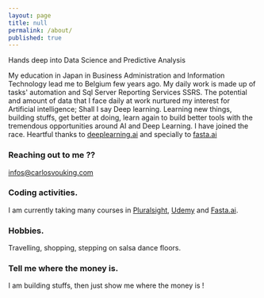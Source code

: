 ```yaml
---
layout: page
title: null
permalink: /about/
published: true
---
```


Hands deep into Data Science and Predictive Analysis

 My education in Japan in Business Administration and Information Technology lead me to Belgium few years ago.  My daily work is made up of tasks' automation and Sql Server Reporting Services SSRS. The potential and amount of data that I face daily at work nurtured my interest for Artificial intelligence; Shall I say Deep learning. 
 Learning new things, building stuffs, get better at doing, learn again to build better tools with the tremendous opportunities around AI and Deep Learning. I have joined the race.
Heartful thanks to [deeplearning.ai](deeplearning.ai) and specially to [fasta.ai](fast.ai)



### Reaching out to me ??

[infos@carlosvouking.com](mailto:infos@carlosvouking.com)

### Coding activities.

I am currently taking many courses in [Pluralsight](pluralsight.com), [Udemy](udemy.com) and [Fasta.ai](fast.ai).


### Hobbies.

Travelling, shopping, stepping on salsa dance floors.



### Tell me where the money is.

I am building stuffs, then just show me where the money is !
